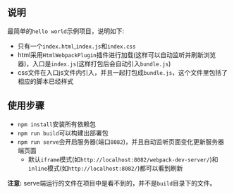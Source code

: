 ## 说明
最简单的`hello world`示例项目，说明如下:

* 只有一个`index.html`,`index.js`和`index.css`
* html采用`HtmlWebpackPlugin`插件进行加载(这样可以自动监听并刷新浏览器)，入口是`index.js`(这样打包后会自动引入`bundle.js`)
* css文件在入口js文件内引入，并且一起打包成`bundle.js`，这个文件里包括了相应的脚本已经样式

## 使用步骤

* `npm install`安装所有依赖包
* `npm run build`可以构建出部署包
* `npm run serve`会开启服务器(端口`8082`)，并且自动监听页面变化更新服务器端页面
	* 默认`iframe`模式(如`http://localhost:8082/webpack-dev-server/`)和`inline`模式(如`http://localhost:8082/`)都可以看到刷新

**注意:**
serve端运行的文件在项目中是看不到的，并不是`build`目录下的文件。
